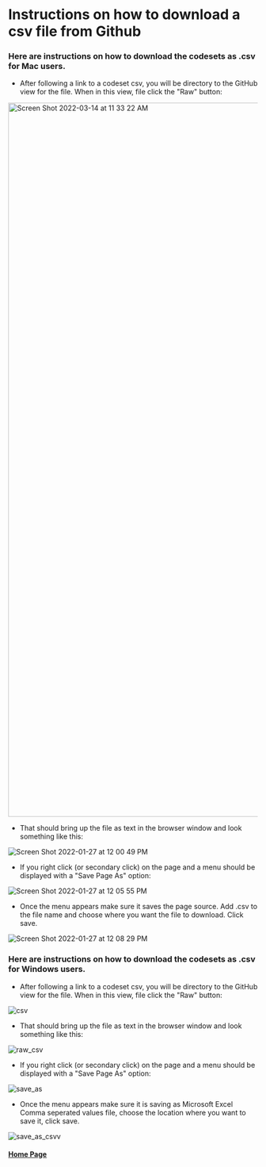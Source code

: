 # Instructions on how to download a csv file from Github

### Here are instructions on how to download the codesets as .csv for Mac users.

* After following a link to a codeset csv, you will be directory to the GitHub view for the file. When in this view, file click the "Raw" button:

<img width="1440" alt="Screen Shot 2022-03-14 at 11 33 22 AM" src="https://user-images.githubusercontent.com/89149346/158207076-45a9e465-79f7-43ef-8a57-f3da6579865e.png">

* That should bring up the file as text in the browser window and look something like this:

![Screen Shot 2022-01-27 at 12 00 49 PM](https://user-images.githubusercontent.com/89149346/151407027-8ff3a527-56e0-46c6-871d-8224ad268225.png)


* If you right click (or secondary click) on the page and a menu should be displayed with a "Save Page As" option:

![Screen Shot 2022-01-27 at 12 05 55 PM](https://user-images.githubusercontent.com/89149346/151407902-2888454e-ef22-45a7-a91a-d9b5b52ebda6.png)


* Once the menu appears make sure it saves the page source. Add .csv to the file name and choose where you want the file to download. Click save. 


![Screen Shot 2022-01-27 at 12 08 29 PM](https://user-images.githubusercontent.com/89149346/151408326-f445b411-291c-498e-bb59-c3d7edf16823.png)


### Here are instructions on how to download the codesets as .csv for Windows users.

* After following a link to a codeset csv, you will be directory to the GitHub view for the file. When in this view, file click the "Raw" button:

![csv](https://user-images.githubusercontent.com/89149346/158447159-ce585bfa-75c5-4979-968e-fc9494df00fc.png)

* That should bring up the file as text in the browser window and look something like this:

![raw_csv](https://user-images.githubusercontent.com/89149346/158444738-4d7afe64-fe75-4fdb-b640-cb35b8cbec7b.PNG)

* If you right click (or secondary click) on the page and a menu should be displayed with a "Save Page As" option:

![save_as](https://user-images.githubusercontent.com/89149346/158445315-e23f4626-e3f5-4134-b248-74120ab6f073.PNG)

* Once the menu appears make sure it is saving as Microsoft Excel Comma seperated values file, choose the location where you want to save it, click save.

![save_as_csvv](https://user-images.githubusercontent.com/89149346/158446710-7a105e22-0cc8-4faf-8efa-df1ad40c746f.PNG)


#### [Home Page](https://pedsnet.github.io/Variable-Dictionary/)
